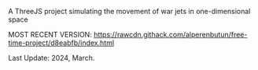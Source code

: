 A ThreeJS project simulating the movement of war jets in one-dimensional space

MOST RECENT VERSION: https://rawcdn.githack.com/alperenbutun/free-time-project/d8eabfb/index.html

Last Update: 2024, March.
